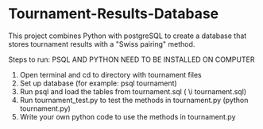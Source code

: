 # Tournament-Results-Database
This project combines Python with postgreSQL to create a database that stores tournament results with a "Swiss pairing" method.

Steps to run:
PSQL AND PYTHON NEED TO BE INSTALLED ON COMPUTER

1. Open terminal and cd to directory with tournament files
2. Set up database (for example: psql tournament)
3. Run psql and load the tables from tournament.sql ( \i tournament.sql)
4. Run tournament_test.py to test the methods in tournament.py (python tournament.py)
5. Write your own python code to use the methods in tournament.py
